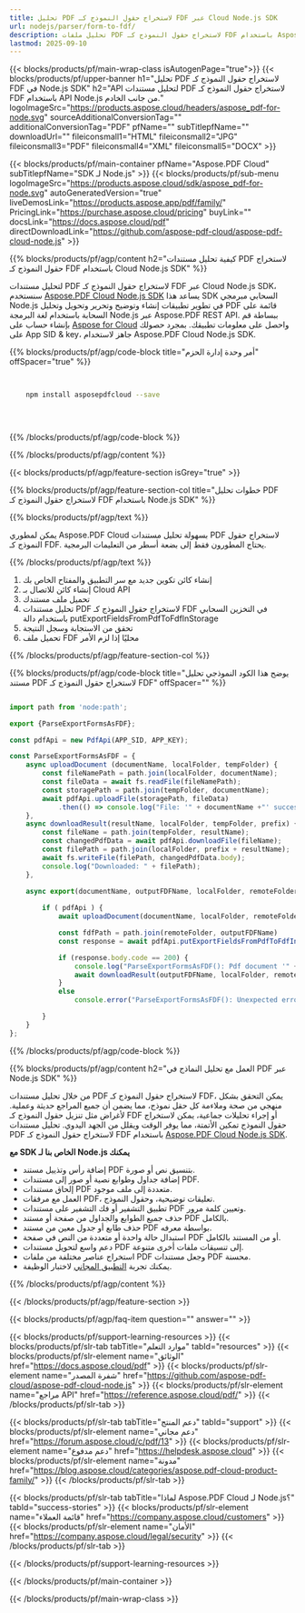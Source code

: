 ```yaml
---
title: تحليل PDF لاستخراج حقول النموذج كـ FDF عبر Cloud Node.js SDK
url: nodejs/parser/form-to-fdf/
description: تحليل ملفات PDF لاستخراج حقول النموذج كـ FDF باستخدام Aspose.PDF Cloud SDK لـ Node.js. تحسين قابلية الاكتشاف والفهرسة.
lastmod: 2025-09-10
---
```


{{< blocks/products/pf/main-wrap-class isAutogenPage="true">}}
{{< blocks/products/pf/upper-banner h1="تحليل PDF لاستخراج حقول النموذج كـ FDF في Node.js SDK" h2="API لتحليل مستندات PDF لاستخراج حقول النموذج كـ FDF باستخدام API Node.js من جانب الخادم." logoImageSrc="https://products.aspose.cloud/headers/aspose_pdf-for-node.svg" sourceAdditionalConversionTag="" additionalConversionTag="PDF" pfName="" subTitlepfName="" downloadUrl="" fileiconsmall1="HTML" fileiconsmall2="JPG" fileiconsmall3="PDF" fileiconsmall4="XML" fileiconsmall5="DOCX" >}}

{{< blocks/products/pf/main-container pfName="Aspose.PDF Cloud" subTitlepfName="SDK لـ Node.js" >}}
{{< blocks/products/pf/sub-menu logoImageSrc="https://products.aspose.cloud/sdk/aspose_pdf-for-node.svg"
autoGeneratedVersion="true"
liveDemosLink="https://products.aspose.app/pdf/family/" PricingLink="https://purchase.aspose.cloud/pricing" buyLink="" docsLink="https://docs.aspose.cloud/pdf"  directDownloadLink="https://github.com/aspose-pdf-cloud/aspose-pdf-cloud-node.js" >}}

{{% blocks/products/pf/agp/content h2="كيفية تحليل مستندات PDF لاستخراج حقول النموذج كـ FDF باستخدام Cloud Node.js SDK" %}}

لتحليل مستندات PDF لاستخراج حقول النموذج كـ FDF عبر Cloud Node.js SDK، سنستخدم
[Aspose.PDF Cloud Node.js SDK](https://products.aspose.cloud/pdf/nodejs/)
يساعد هذا SDK السحابي مبرمجي Node.js في تطوير تطبيقات إنشاء وتوضيح وتحرير وتحويل وتحليل PDF قائمة على السحابة باستخدام لغة البرمجة Node.js عبر Aspose.PDF REST API. ببساطة قم بإنشاء حساب على [Aspose for Cloud](https://dashboard.aspose.cloud/#/apps) واحصل على معلومات تطبيقك. بمجرد حصولك على App SID & key، جاهز لاستخدام Aspose.PDF Cloud Node.js SDK.

{{% blocks/products/pf/agp/code-block title="أمر وحدة إدارة الحزم" offSpacer="true" %}}

```bash

     
    npm install asposepdfcloud --save

     
     

```

{{% /blocks/products/pf/agp/code-block %}}

{{% /blocks/products/pf/agp/content %}}

{{< blocks/products/pf/agp/feature-section isGrey="true" >}}

{{% blocks/products/pf/agp/feature-section-col title="خطوات تحليل PDF لاستخراج حقول النموذج كـ FDF باستخدام Node.js SDK" %}}

{{% blocks/products/pf/agp/text %}}

يمكن لمطوري Aspose.PDF Cloud بسهولة تحليل مستندات PDF لاستخراج حقول النموذج كـ FDF. يحتاج المطورون فقط إلى بضعة أسطر من التعليمات البرمجية.

{{% /blocks/products/pf/agp/text %}}

1. إنشاء كائن تكوين جديد مع سر التطبيق والمفتاح الخاص بك
1. إنشاء كائن للاتصال بـ Cloud API
1. تحميل ملف مستندك
1. تحليل مستندات PDF لاستخراج حقول النموذج كـ FDF في التخزين السحابي باستخدام دالة putExportFieldsFromPdfToFdfInStorage
1. تحقق من الاستجابة وسجل النتيجة
1. تحميل ملف FDF محليًا إذا لزم الأمر

{{% /blocks/products/pf/agp/feature-section-col %}}

{{% blocks/products/pf/agp/code-block title="يوضح هذا الكود النموذجي تحليل مستند PDF لاستخراج حقول النموذج كـ FDF" offSpacer="" %}}

```js

import path from 'node:path';

export {ParseExportFormsAsFDF};

const pdfApi = new PdfApi(APP_SID, APP_KEY);

const ParseExportFormsAsFDF = {
    async uploadDocument (documentName, localFolder, tempFolder) {
        const fileNamePath = path.join(localFolder, documentName);
        const fileData = await fs.readFile(fileNamePath);
        const storagePath = path.join(tempFolder, documentName);
        await pdfApi.uploadFile(storagePath, fileData)
            .then(() => console.log("File: '" + documentName +"' successfully uploaded."));
    },
    async downloadResult(resultName, localFolder, tempFolder, prefix) {
        const fileName = path.join(tempFolder, resultName);
        const changedPdfData = await pdfApi.downloadFile(fileName);
        const filePath = path.join(localFolder, prefix + resultName);
        await fs.writeFile(filePath, changedPdfData.body);
        console.log("Downloaded: " + filePath);
    },

    async export(documentName, outputFDFName, localFolder, remoteFolder) {
	
        if ( pdfApi ) {
            await uploadDocument(documentName, localFolder, remoteFolder);

            const fdfPath = path.join(remoteFolder, outputFDFName)
            const response = await pdfApi.putExportFieldsFromPdfToFdfInStorage( documentName, fdfPath, null, remoteFolder );

            if (response.body.code == 200) {
                console.log("ParseExportFormsAsFDF(): Pdf document '" + documentName + "' form fields successfully exported to '" + outputFDFName + "' file!");
                await downloadResult(outputFDFName, localFolder, remoteFolder, "");
            }
            else
                console.error("ParseExportFormsAsFDF(): Unexpected error!") 

        }
    }
};
```

{{% /blocks/products/pf/agp/code-block %}}

{{% blocks/products/pf/agp/content h2="العمل مع تحليل النماذج في PDF عبر Node.js SDK" %}}

من خلال تحليل مستندات PDF لاستخراج حقول النموذج كـ FDF، يمكن التحقق بشكل منهجي من صحة وملاءمة كل حقل نموذج، مما يضمن أن جميع المراجع حديثة وعملية. لأغراض مثل تنزيل حقول النموذج كـ FDF أو إجراء تحليلات جماعية، يمكن لاستخراج حقول النموذج تمكين الأتمتة، مما يوفر الوقت ويقلل من الجهد اليدوي.
تحليل مستندات PDF لاستخراج حقول النموذج كـ FDF باستخدام [Aspose.PDF Cloud Node.js SDK](https://products.aspose.cloud/pdf/nodejs/).

**مع SDK الخاص بنا لـ Node.js يمكنك**

+ إضافة رأس وتذييل مستند PDF بتنسيق نص أو صورة.
+ إضافة جداول وطوابع نصية أو صور إلى مستندات PDF.
+ إلحاق مستندات PDF متعددة إلى ملف موجود.
+ العمل مع مرفقات PDF، تعليقات توضيحية، وحقول النموذج.
+ تطبيق التشفير أو فك التشفير على مستندات PDF وتعيين كلمة مرور.
+ حذف جميع الطوابع والجداول من صفحة أو مستند PDF بالكامل.
+ حذف طابع أو جدول معين من مستند PDF بواسطة معرفه.
+ استبدال حالة واحدة أو متعددة من النص في صفحة PDF أو من المستند بالكامل.
+ دعم واسع لتحويل مستندات PDF إلى تنسيقات ملفات أخرى متنوعة.
+ استخراج عناصر مختلفة من ملفات PDF وجعل مستندات PDF محسنة.
+ يمكنك تجربة [التطبيق المجاني](https://products.aspose.app/pdf/) لاختبار الوظيفة.

{{% /blocks/products/pf/agp/content %}}

{{< /blocks/products/pf/agp/feature-section >}}

{{< blocks/products/pf/agp/faq-item question="" answer="" >}}

{{< blocks/products/pf/support-learning-resources >}}
{{< blocks/products/pf/slr-tab tabTitle="موارد التعلم" tabId="resources" >}}
{{< blocks/products/pf/slr-element name="الوثائق" href="https://docs.aspose.cloud/pdf" >}}
{{< blocks/products/pf/slr-element name="شفرة المصدر" href="https://github.com/aspose-pdf-cloud/aspose-pdf-cloud-node.js" >}}
{{< blocks/products/pf/slr-element name="مراجع API" href="https://reference.aspose.cloud/pdf/" >}}
{{< /blocks/products/pf/slr-tab >}}

{{< blocks/products/pf/slr-tab tabTitle="دعم المنتج" tabId="support" >}}
{{< blocks/products/pf/slr-element name="دعم مجاني" href="https://forum.aspose.cloud/c/pdf/13" >}}
{{< blocks/products/pf/slr-element name="دعم مدفوع" href="https://helpdesk.aspose.cloud" >}}
{{< blocks/products/pf/slr-element name="مدونة" href="https://blog.aspose.cloud/categories/aspose.pdf-cloud-product-family/" >}}
{{< /blocks/products/pf/slr-tab >}}

{{< blocks/products/pf/slr-tab tabTitle="لماذا Aspose.PDF Cloud لـ Node.js؟" tabId="success-stories" >}}
{{< blocks/products/pf/slr-element name="قائمة العملاء" href="https://company.aspose.cloud/customers" >}}
{{< blocks/products/pf/slr-element name="الأمان" href="https://company.aspose.cloud/legal/security" >}}
{{< /blocks/products/pf/slr-tab >}}

{{< /blocks/products/pf/support-learning-resources >}}

{{< /blocks/products/pf/main-container >}}

{{< /blocks/products/pf/main-wrap-class >}}


